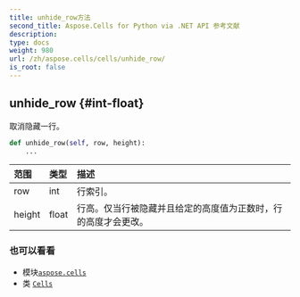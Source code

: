 ```yaml
---
title: unhide_row方法
second_title: Aspose.Cells for Python via .NET API 参考文献
description:
type: docs
weight: 980
url: /zh/aspose.cells/cells/unhide_row/
is_root: false
---
```

##  unhide_row {#int-float}
取消隐藏一行。



```python
def unhide_row(self, row, height):
    ...
```


|范围|类型|描述|
| :- | :- | :- |
| row | int |行索引。|
| height | float |行高。仅当行被隐藏并且给定的高度值为正数时，行的高度才会更改。|



### 也可以看看
* 模块[`aspose.cells`](../../)
* 类 [`Cells`](/cells/python-net/zh/aspose.cells/cells)
